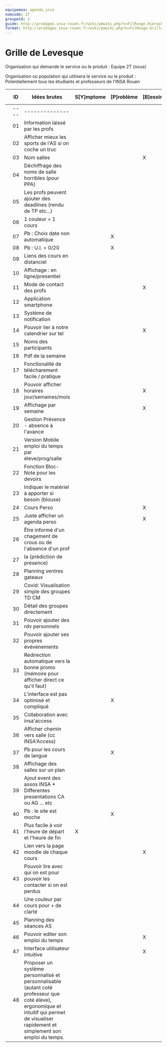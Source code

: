```yaml
---
equipemoa: agenda_insa
nomcode: 2T
groupetd: 2
guide: http://prodageo.insa-rouen.fr/wiki/pmwiki.php?n=FilRouge.HierachiserBesoins
format: http://prodageo.insa-rouen.fr/wiki/pmwiki.php?n=FilRouge.GrilleLevesque
---
```


# Grille de Levesque

Organisation qui demande le service ou le produit : Equipe 2T (nous)

Organisation ou population qui utilisera le service ou le produit : Potentiellement tous les étudiants et professeurs de l'INSA Rouen

|   | ID   | Idées brutes                                                                                                                                                                                  | S[Y]mptome | [P]roblème | [B]esoin | [O]bjectif | [S]olution | Oppor[T]unité | [H]ors-sujet | [R]relatif |
|---|------|-----------------------------------------------------------------------------------------------------------------------------------------------------------------------------------------------|------------|------------|----------|------------|------------|---------------|--------------|------------|
|   | ---- | --------------                                                                                                                                                                                |            |            |          |            |            |               |              |            |
|   | 01   | Information laissé par les profs                                                                                                                                                              |            |            |          |            | 11         |               |              |            |
|   | 02   | Afficher mieux les sports de l'AS si on coche un truc                                                                                                                                         |            |            |          |            |            | X             |              |            |
|   | 03   | Nom salles                                                                                                                                                                                    |            |            | X        |            |            |               |              |            |
|   | 04   | Déchiffrage des noms de salle horribles (pour PPA)                                                                                                                                            |            |            |          |            |            | X             |              |            |
|   | 05   | Les profs peuvent ajouter des deadlines (rendu de TP etc...)                                                                                                                                  |            |            |          |            | 11         |               |              |            |
|   | 06   | 1 couleur = 1 cours                                                                                                                                                                           |            |            |          |            | 47         |               |              |            |
|   | 07   | Pb : Choix date non automatique                                                                                                                                                               |            | X          |          |            |            |               |              |            |
|   | 08   | Pb : U.I. = 0/20                                                                                                                                                                              |            | X          |          |            |            |               |              |            |
|   | 09   | Liens des cours en distanciel                                                                                                                                                                 |            |            |          |            | 47         |               |              |            |
|   | 10   | Affichage : en ligne/presentiel                                                                                                                                                               |            |            |          |            | 47         |               |              |            |
|   | 11   | Mode de contact des profs                                                                                                                                                                     |            |            | X        |            |            |               |              |            |
|   | 12   | Application smartphone                                                                                                                                                                        |            |            |          |            |            | X             |              |            |
|   | 13   | Système de notification                                                                                                                                                                       |            |            |          |            | X          |               |              |            |
|   | 14   | Pouvoir lier à notre calendrier sur tel                                                                                                                                                       |            |            | X        |            |            |               |              |            |
|   | 15   | Noms des participants                                                                                                                                                                         |            |            |          |            | X          |               |              |            |
|   | 16   | Pdf de la semaine                                                                                                                                                                             |            |            |          |            |            | X             |              | 17         |
|   | 17   | Fonctionalité de télécharement facile / pratique                                                                                                                                              |            |            |          |            |            | X             |              | 16         |
|   | 18   | Pouvoir afficher horaires jour/semaines/mois                                                                                                                                                  |            |            | X        |            |            |               |              |            |
|   | 19   | Affichage par semaine                                                                                                                                                                         |            |            | X        |            |            |               |              | 18         |
|   | 20   | Gestion Présence - absence à l'avance                                                                                                                                                         |            |            |          |            | 11         |               |              |            |
|   | 21   | Version Mobile emploi du temps par éleve/prog/salle                                                                                                                                           |            |            |          |            |            | X             |              | 24         |
|   | 22   | Fonction Bloc-Note pour les devoirs                                                                                                                                                           |            |            |          |            | 46         |               |              |            |
|   | 23   | Indiquer le matériel à apporter si besoin (blouse)                                                                                                                                            |            |            |          |            | 46/11      |               |              | 22,11      |
|   | 24   | Cours Perso                                                                                                                                                                                   |            |            | X        |            |            |               |              | 25         |
|   | 25   | Juste afficher un agenda perso                                                                                                                                                                |            |            | X        |            |            |               |              | 24         |
|   | 26   | Être informé d'un chagement de crous ou de l'absence d'un prof                                                                                                                                |            |            |          |            | 11         |               |              |            |
|   | 27   | Ia (prédiction de présence)                                                                                                                                                                   |            |            |          |            |            | X             |              |            |
|   | 28   | Planning ventres gateaux                                                                                                                                                                      |            |            |          |            |            | X             |              |            |
|   | 29   | Covid: Visualisation simple des groupes TD CM                                                                                                                                                 |            |            |          |            | 11         |               |              | 24,25      |
|   | 30   | Détail des groupes directement                                                                                                                                                                |            |            |          |            | 11         |               |              | 29         |
|   | 31   | Pouvoir ajouter des rdv personnels                                                                                                                                                            |            |            |          |            | 46         |               |              |            |
|   | 32   | Pouvoir ajouter ses propres évévenements                                                                                                                                                      |            |            |          |            | 46         |               |              |            |
|   | 33   | Redirection automatique vers la bonne promo (mémoire pour afficher direct ce qu'il faut)                                                                                                      |            |            |          |            | 24,25      |               |              |            |
|   | 34   | L'interface est pas optimisé et compliqué                                                                                                                                                     |            | X          |          |            |            |               |              |            |
|   | 35   | Collaboration avec insa'access                                                                                                                                                                |            |            |          |            |            | X             |              |            |
|   | 36   | Afficher chemin vers salle (cc INSA'Access)                                                                                                                                                   |            |            |          |            |            | X             |              |            |
|   | 37   | Pb pour les cours de langue                                                                                                                                                                   |            | X          |          |            |            |               |              |            |
|   | 38   | Affichage des salles sur un plan                                                                                                                                                              |            |            |          |            |            | X             |              |            |
|   | 39   | Ajout event des assos INSA * Differentes presentations CA ou AG ... etc                                                                                                                       |            |            |          |            | 46         |               |              |            |
|   | 40   | Pb : le site est moche                                                                                                                                                                        |            | X          |          |            |            |               |              |            |
|   | 41   | Plus facile à voir l'heure de départ et l'heure de fin                                                                                                                                        | X          |            |          |            |            |               |              |            |
|   | 42   | Lien vers la page moodle de chaque cours                                                                                                                                                      |            |            | X        |            |            |               |              |            |
|   | 43   | Pouvoir lire avec qui on est pour pouvoir les contacter si on est perdus                                                                                                                      |            |            |          |            | X          |               |              |            |
|   | 44   | Une couleur par cours pour + de clarté                                                                                                                                                        |            |            |          |            | 47         |               |              |            |
|   | 45   | Planning des séances AS                                                                                                                                                                       |            |            |          |            | 46         |               |              |            |
|   | 46   | Pouvoir editer son emploi du temps                                                                                                                                                            |            |            | X        |            |            |               |              |            |
|   | 47   | Interface utilisateur intuitive                                                                                                                                                               |            |            | X        |            |            |               |              |            |
|   | 48     | Proposer un système personnalisé et personnalisable (autant coté professeur que coté  élève), ergonomique et intuitif qui permet de visualiser rapidement et  simplement son emploi du temps. |            |            |          | X          |            |               |              |            |
